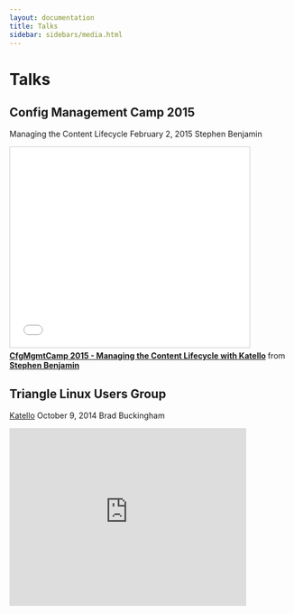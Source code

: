 ```yaml
---
layout: documentation
title: Talks
sidebar: sidebars/media.html
---
```


# Talks

## Config Management Camp 2015

Managing the Content Lifecycle
February 2, 2015
Stephen Benjamin

<iframe src="//www.slideshare.net/slideshow/embed_code/44158666" width="425" height="355" frameborder="0" marginwidth="0" marginheight="0" scrolling="no" style="border:1px solid #CCC; border-width:1px; margin-bottom:5px; max-width: 100%;" allowfullscreen> </iframe> <div style="margin-bottom:5px"> <strong> <a data-proofer-ignore href="//www.slideshare.net/skbenja1/cfgmgmtcamp-2015-managing-the-content-lifecycle-with-katello" title="CfgMgmtCamp 2015 - Managing the Content Lifecycle with Katello" target="_blank">CfgMgmtCamp 2015 - Managing the Content Lifecycle with Katello</a> </strong> from <strong><a href="//www.slideshare.net/skbenja1" data-proofer-ignore target="_blank">Stephen Benjamin</a></strong> </div>


## Triangle Linux Users Group

[Katello](http://trilug.org/2014-10-09/katello)
October 9, 2014
Brad Buckingham

<iframe width="420" height="315" src="https://www.youtube.com/embed/jzhpHqQHDyM" frameborder="0" allowfullscreen></iframe>

